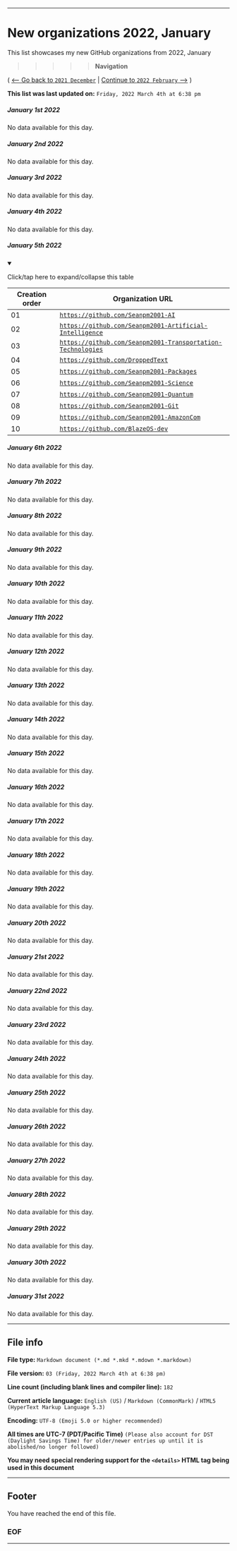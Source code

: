 
***

# New organizations 2022, January

This list showcases my new GitHub organizations from 2022, January

> > > > > **Navigation**

( [<-- Go back to `2021 December`](/NewOrgs/2021/12_December/README.md) | [Continue to `2022 February` -->](/NewOrgs/2022/02_February/README.md) )

**This list was last updated on:** `Friday, 2022 March 4th at 6:38 pm`

<!-- ##### LIST !-->

##### January 1st 2022

No data available for this day.

##### January 2nd 2022

No data available for this day.

##### January 3rd 2022

No data available for this day.

##### January 4th 2022

No data available for this day.

##### January 5th 2022

<details open><summary><p lang="en">Click/tap here to expand/collapse this table</p></summary>

| Creation order | Organization URL |
|-----|-----|
| 01 | [`https://github.com/Seanpm2001-AI`](https://github.com/Seanpm2001-AI/)
| 02 | [`https://github.com/Seanpm2001-Artificial-Intelligence`](https://github.com/Seanpm2001-Artificial-Intelligence/)
| 03 | [`https://github.com/Seanpm2001-Transportation-Technologies`](https://github.com/Seanpm2001-Transportation-Technologies/)
| 04 | [`https://github.com/DroppedText`](https://github.com/DroppedText/)
| 05 | [`https://github.com/Seanpm2001-Packages`](https://github.com/Seanpm2001-Packages/)
| 06 | [`https://github.com/Seanpm2001-Science`](https://github.com/Seanpm2001-Science/)
| 07 | [`https://github.com/Seanpm2001-Quantum`](https://github.com/Seanpm2001-Quantum/)
| 08 | [`https://github.com/Seanpm2001-Git`](https://github.com/Seanpm2001-Git/)
| 09 | [`https://github.com/Seanpm2001-AmazonCom`](https://github.com/Seanpm2001-AmazonCom/)
| 10 | [`https://github.com/BlazeOS-dev`](https://github.com/BlazeOS-dev/)

</details>

##### January 6th 2022

No data available for this day.

##### January 7th 2022

No data available for this day.

##### January 8th 2022

No data available for this day.

##### January 9th 2022

No data available for this day.

##### January 10th 2022

No data available for this day.

##### January 11th 2022

No data available for this day.

##### January 12th 2022

No data available for this day.

##### January 13th 2022

No data available for this day.

##### January 14th 2022

No data available for this day.

##### January 15th 2022

No data available for this day.

##### January 16th 2022

No data available for this day.

##### January 17th 2022

No data available for this day.

##### January 18th 2022

No data available for this day.

##### January 19th 2022

No data available for this day.

##### January 20th 2022

No data available for this day.

##### January 21st 2022

No data available for this day.

##### January 22nd 2022

No data available for this day.

##### January 23rd 2022

No data available for this day.

##### January 24th 2022

No data available for this day.

##### January 25th 2022

No data available for this day.

##### January 26th 2022

No data available for this day.

##### January 27th 2022

No data available for this day.

##### January 28th 2022

No data available for this day.

##### January 29th 2022

No data available for this day.

##### January 30th 2022

No data available for this day.

##### January 31st 2022

No data available for this day.

***

## File info

**File type:** `Markdown document (*.md *.mkd *.mdown *.markdown)`

**File version:** `03 (Friday, 2022 March 4th at 6:38 pm)`

**Line count (including blank lines and compiler line):** `182`

**Current article language:** `English (US)` / `Markdown (CommonMark)` / `HTML5 (HyperText Markup Language 5.3)`

**Encoding:** `UTF-8 (Emoji 5.0 or higher recommended)`

**All times are UTC-7 (PDT/Pacific Time)** `(Please also account for DST (Daylight Savings Time) for older/newer entries up until it is abolished/no longer followed)`

**You may need special rendering support for the `<details>` HTML tag being used in this document**

***

## Footer

You have reached the end of this file.

### EOF

***
